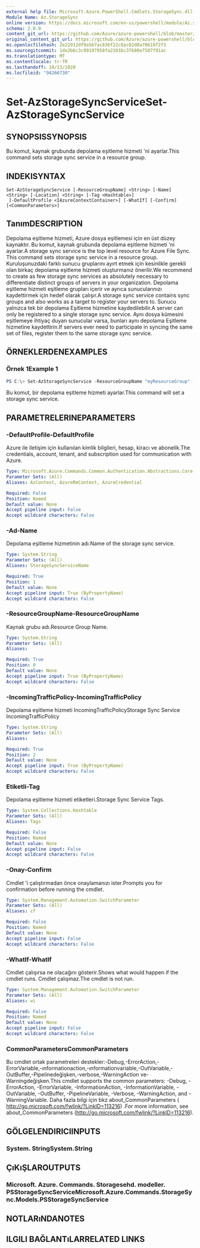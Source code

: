 ```yaml
---
external help file: Microsoft.Azure.PowerShell.Cmdlets.StorageSync.dll-Help.xml
Module Name: Az.StorageSync
online version: https://docs.microsoft.com/en-us/powershell/module/Az.storagesync/set-Azstoragesyncservice
schema: 2.0.0
content_git_url: https://github.com/Azure/azure-powershell/blob/master/src/StorageSync/StorageSync/help/Set-AzStorageSyncService.md
original_content_git_url: https://github.com/Azure/azure-powershell/blob/master/src/StorageSync/StorageSync/help/Set-AzStorageSyncService.md
ms.openlocfilehash: 2e22912df9a567ac836f22c8ac82d0a70610f2f3
ms.sourcegitcommit: 1de2b6c3c99197958fa2101bc37680e7507f91ac
ms.translationtype: MT
ms.contentlocale: tr-TR
ms.lasthandoff: 10/13/2020
ms.locfileid: "94266730"
---
```

# <span data-ttu-id="c8331-101">Set-AzStorageSyncService</span><span class="sxs-lookup"><span data-stu-id="c8331-101">Set-AzStorageSyncService</span></span>

## <span data-ttu-id="c8331-102">SYNOPSIS</span><span class="sxs-lookup"><span data-stu-id="c8331-102">SYNOPSIS</span></span>
<span data-ttu-id="c8331-103">Bu komut, kaynak grubunda depolama eşitleme hizmeti 'ni ayarlar.</span><span class="sxs-lookup"><span data-stu-id="c8331-103">This command sets storage sync service in a resource group.</span></span>

## <span data-ttu-id="c8331-104">INDEKI</span><span class="sxs-lookup"><span data-stu-id="c8331-104">SYNTAX</span></span>

```
Set-AzStorageSyncService [-ResourceGroupName] <String> [-Name] <String> [-Location] <String> [-Tag <Hashtable>]
 [-DefaultProfile <IAzureContextContainer>] [-WhatIf] [-Confirm] [<CommonParameters>]
```

## <span data-ttu-id="c8331-105">Tanım</span><span class="sxs-lookup"><span data-stu-id="c8331-105">DESCRIPTION</span></span>
<span data-ttu-id="c8331-106">Depolama eşitleme hizmeti, Azure dosya eşitlemesi için en üst düzey kaynaktır. Bu komut, kaynak grubunda depolama eşitleme hizmeti 'ni ayarlar.</span><span class="sxs-lookup"><span data-stu-id="c8331-106">A storage sync service is the top level resource for Azure File Sync. This command sets storage sync service in a resource group.</span></span> <span data-ttu-id="c8331-107">Kuruluşunuzdaki farklı sunucu gruplarını ayırt etmek için kesinlikle gerekli olan birkaç depolama eşitleme hizmeti oluşturmanız önerilir.</span><span class="sxs-lookup"><span data-stu-id="c8331-107">We recommend to create as few storage sync services as absolutely necessary to differentiate distinct groups of servers in your organization.</span></span> <span data-ttu-id="c8331-108">Depolama eşitleme hizmeti eşitleme grupları içerir ve ayrıca sunucularınızı kaydettirmek için hedef olarak çalışır.</span><span class="sxs-lookup"><span data-stu-id="c8331-108">A storage sync service contains sync groups and also works as a target to register your servers to.</span></span> <span data-ttu-id="c8331-109">Sunucu yalnızca tek bir depolama Eşitleme hizmetine kaydedilebilir.</span><span class="sxs-lookup"><span data-stu-id="c8331-109">A server can only be registered to a single storage sync service.</span></span> <span data-ttu-id="c8331-110">Aynı dosya kümesini eşitlemeye ihtiyaç duyan sunucular varsa, bunları aynı depolama Eşitleme hizmetine kaydettirin.</span><span class="sxs-lookup"><span data-stu-id="c8331-110">If servers ever need to participate in syncing the same set of files, register them to the same storage sync service.</span></span>

## <span data-ttu-id="c8331-111">ÖRNEKLERDEN</span><span class="sxs-lookup"><span data-stu-id="c8331-111">EXAMPLES</span></span>

### <span data-ttu-id="c8331-112">Örnek 1</span><span class="sxs-lookup"><span data-stu-id="c8331-112">Example 1</span></span>
```powershell
PS C:\> Set-AzStorageSyncService -ResourceGroupName "myResourceGroup" -StorageSyncServiceName "myStorageSyncServiceName" -IncomingTrafficPolicy "AllowAllTraffic"
```

<span data-ttu-id="c8331-113">Bu komut, bir depolama eşitleme hizmeti ayarlar.</span><span class="sxs-lookup"><span data-stu-id="c8331-113">This command will set a storage sync service.</span></span>

## <span data-ttu-id="c8331-114">PARAMETRELERINE</span><span class="sxs-lookup"><span data-stu-id="c8331-114">PARAMETERS</span></span>

### <span data-ttu-id="c8331-115">-DefaultProfile</span><span class="sxs-lookup"><span data-stu-id="c8331-115">-DefaultProfile</span></span>
<span data-ttu-id="c8331-116">Azure ile iletişim için kullanılan kimlik bilgileri, hesap, kiracı ve abonelik.</span><span class="sxs-lookup"><span data-stu-id="c8331-116">The credentials, account, tenant, and subscription used for communication with Azure.</span></span>

```yaml
Type: Microsoft.Azure.Commands.Common.Authentication.Abstractions.Core.IAzureContextContainer
Parameter Sets: (All)
Aliases: AzContext, AzureRmContext, AzureCredential

Required: False
Position: Named
Default value: None
Accept pipeline input: False
Accept wildcard characters: False
```
### <span data-ttu-id="c8331-117">-Ad</span><span class="sxs-lookup"><span data-stu-id="c8331-117">-Name</span></span>
<span data-ttu-id="c8331-118">Depolama eşitleme hizmetinin adı.</span><span class="sxs-lookup"><span data-stu-id="c8331-118">Name of the storage sync service.</span></span>

```yaml
Type: System.String
Parameter Sets: (All)
Aliases: StorageSyncServiceName

Required: True
Position: 1
Default value: None
Accept pipeline input: True (ByPropertyName)
Accept wildcard characters: False
```

### <span data-ttu-id="c8331-119">-ResourceGroupName</span><span class="sxs-lookup"><span data-stu-id="c8331-119">-ResourceGroupName</span></span>
<span data-ttu-id="c8331-120">Kaynak grubu adı.</span><span class="sxs-lookup"><span data-stu-id="c8331-120">Resource Group Name.</span></span>

```yaml
Type: System.String
Parameter Sets: (All)
Aliases:

Required: True
Position: 0
Default value: None
Accept pipeline input: True (ByPropertyName)
Accept wildcard characters: False
```

### <span data-ttu-id="c8331-121">-IncomingTrafficPolicy</span><span class="sxs-lookup"><span data-stu-id="c8331-121">-IncomingTrafficPolicy</span></span>
<span data-ttu-id="c8331-122">Depolama eşitleme hizmeti IncomingTrafficPolicy</span><span class="sxs-lookup"><span data-stu-id="c8331-122">Storage Sync Service IncomingTrafficPolicy</span></span>

```yaml
Type: System.String
Parameter Sets: (All)
Aliases:

Required: True
Position: 2
Default value: None
Accept pipeline input: True (ByPropertyName)
Accept wildcard characters: False
```

### <span data-ttu-id="c8331-123">Etiketli</span><span class="sxs-lookup"><span data-stu-id="c8331-123">-Tag</span></span>
<span data-ttu-id="c8331-124">Depolama eşitleme hizmeti etiketleri.</span><span class="sxs-lookup"><span data-stu-id="c8331-124">Storage Sync Service Tags.</span></span>

```yaml
Type: System.Collections.Hashtable
Parameter Sets: (All)
Aliases: Tags

Required: False
Position: Named
Default value: None
Accept pipeline input: False
Accept wildcard characters: False
```

### <span data-ttu-id="c8331-125">-Onay</span><span class="sxs-lookup"><span data-stu-id="c8331-125">-Confirm</span></span>
<span data-ttu-id="c8331-126">Cmdlet 'i çalıştırmadan önce onaylamanızı ister.</span><span class="sxs-lookup"><span data-stu-id="c8331-126">Prompts you for confirmation before running the cmdlet.</span></span>

```yaml
Type: System.Management.Automation.SwitchParameter
Parameter Sets: (All)
Aliases: cf

Required: False
Position: Named
Default value: None
Accept pipeline input: False
Accept wildcard characters: False
```

### <span data-ttu-id="c8331-127">-WhatIf</span><span class="sxs-lookup"><span data-stu-id="c8331-127">-WhatIf</span></span>
<span data-ttu-id="c8331-128">Cmdlet çalışırsa ne olacağını gösterir.</span><span class="sxs-lookup"><span data-stu-id="c8331-128">Shows what would happen if the cmdlet runs.</span></span> <span data-ttu-id="c8331-129">Cmdlet çalışmaz.</span><span class="sxs-lookup"><span data-stu-id="c8331-129">The cmdlet is not run.</span></span>

```yaml
Type: System.Management.Automation.SwitchParameter
Parameter Sets: (All)
Aliases: wi

Required: False
Position: Named
Default value: None
Accept pipeline input: False
Accept wildcard characters: False
```

### <span data-ttu-id="c8331-130">CommonParameters</span><span class="sxs-lookup"><span data-stu-id="c8331-130">CommonParameters</span></span>
<span data-ttu-id="c8331-131">Bu cmdlet ortak parametreleri destekler:-Debug,-ErrorAction,-ErrorVariable,-ınformationaction,-ınformationvariable,-OutVariable,-OutBuffer,-Pipelinedeğişken,-verbose,-WarningAction ve-Warningdeğişken.</span><span class="sxs-lookup"><span data-stu-id="c8331-131">This cmdlet supports the common parameters: -Debug, -ErrorAction, -ErrorVariable, -InformationAction, -InformationVariable, -OutVariable, -OutBuffer, -PipelineVariable, -Verbose, -WarningAction, and -WarningVariable.</span></span> <span data-ttu-id="c8331-132">Daha fazla bilgi için bkz about_CommonParameters ( http://go.microsoft.com/fwlink/?LinkID=113216) .</span><span class="sxs-lookup"><span data-stu-id="c8331-132">For more information, see about_CommonParameters (http://go.microsoft.com/fwlink/?LinkID=113216).</span></span>

## <span data-ttu-id="c8331-133">GÖLGELENDIRICI</span><span class="sxs-lookup"><span data-stu-id="c8331-133">INPUTS</span></span>

### <span data-ttu-id="c8331-134">System. String</span><span class="sxs-lookup"><span data-stu-id="c8331-134">System.String</span></span>

## <span data-ttu-id="c8331-135">ÇıKıŞLAR</span><span class="sxs-lookup"><span data-stu-id="c8331-135">OUTPUTS</span></span>

### <span data-ttu-id="c8331-136">Microsoft. Azure. Commands. Storagesehd. modeller. PSStorageSyncService</span><span class="sxs-lookup"><span data-stu-id="c8331-136">Microsoft.Azure.Commands.StorageSync.Models.PSStorageSyncService</span></span>

## <span data-ttu-id="c8331-137">NOTLARıNDA</span><span class="sxs-lookup"><span data-stu-id="c8331-137">NOTES</span></span>

## <span data-ttu-id="c8331-138">ILGILI BAĞLANTıLAR</span><span class="sxs-lookup"><span data-stu-id="c8331-138">RELATED LINKS</span></span>
